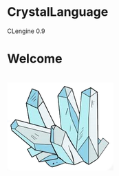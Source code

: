 # CrystalLanguage
CLengine 0.9
<h1>Welcome <h1>
 
![Image of Yaktocat](https://github.com/leonardo89stg/CrystalLanguage/blob/master/icons/Cristaldraw.png)
 
 

